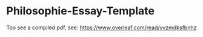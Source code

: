 # Philosophie-Essay-Template

Too see a compiled pdf, see:
https://www.overleaf.com/read/yvzmdksfbnhz
